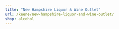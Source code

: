 ```yaml
---
title: "New Hampshire Liquor & Wine Outlet"
url: /keene/new-hampshire-liquor-and-wine-outlet/
shop: alcohol
---
```

